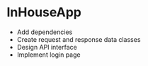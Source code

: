 # InHouseApp

- Add dependencies
- Create request and response data classes
- Design API interface
- Implement login page